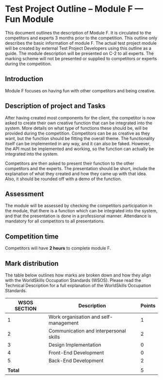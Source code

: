 # Test Project Outline – Module F — Fun Module

This document outlines the description of Module F. It is circulated to the competitors and experts 3 months prior to
the competition. This outline only describes the basic information of module F. The actual test project module will be
created by external Test Project Developers using this outline as a guide. The module description will be presented on
C-2 to all experts. The marking scheme will not be presented or supplied to competitors or experts during the
competition.

## Introduction

Module F focuses on having fun with other competitors and being creative.

## Description of project and Tasks

After having created most components for the client, the competitor is now asked to create their own creative function
that can be integrated into the system. More details on what type of functions these should be, will be provided during
the competition. Competitors can be as creative as they want, but the function should be fitting the overall theme.
The functionality itself can be implemented in any way, and it can also be faked. However, the API must be implemented
and working, so the function can actually be integrated into the system.

Competitors are then asked to present their function to the other competitors and the experts. The presentation should
be short, include the explanation of what they created and how they came up with that idea. Also, it should be rounded
off with a demo of the function.

## Assessment

The module will be assessed by checking the competitors participation in the module, that there is a function which can
be integrated into the system, and that the presentation is done in a professional manner. Attendance is mandatory for
all competitors to all presentations.

## Competition time

Competitors will have **2 hours** to complete module F.

## Mark distribution

The table below outlines how marks are broken down and how they align with the WorldSkills Occupation Standards (WSOS).
Please read the Technical Description for a full explanation of the WorldSkills Occupation Standards.

| WSOS SECTION | Description                            | Points |
|--------------|----------------------------------------|--------|
| 1            | Work organisation and self-management  | 1      |
| 2            | Communication and interpersonal skills | 2      |
| 3            | Design Implementation                  | 0      |
| 4            | Front-End Development                  | 0      |
| 5            | Back-End Development                   | 2      |
|              |                                        |        |
| **Total**    |                                        | 5      |
